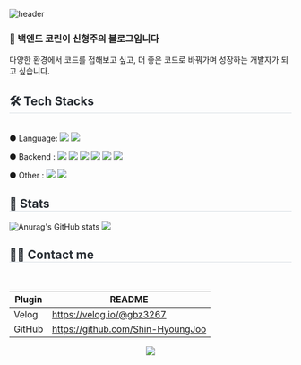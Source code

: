 ![header](https://capsule-render.vercel.app/api?type=slice&color=auto&height=200&text=Hi%20there👋&fontAlign=70&rotate=13&fontAlignY=20&desc=Shin-HyoungJoo's%20GitHub&descAlign=70&descAlignY=44)
<div style="text-align: left;">

### 👋 백엔드 코린이 신형주의 블로그입니다 
다양한 환경에서 코드를 접해보고 싶고, 더 좋은 코드로 바꿔가며 성장하는 개발자가 되고 싶습니다.

<h2 style="border-bottom: 1px solid #d8dee4; color: #282d33;"> 🛠️ Tech Stacks </h2> <br> 
    ● Language: 
<img src="https://img.shields.io/badge/JAVA-FCC624?style=for-the-badge">
<img src="https://img.shields.io/badge/Springboot-6DB33F?style=for-the-badge&logo=Springboot&logoColor=white"/>

● Backend :
<img src="https://img.shields.io/badge/Mysql-003545?style=for-the-badge&logo=mysql&logoColor=white"/>
<img src="https://img.shields.io/badge/MariaDB-003545?style=for-the-badge&logo=MariaDB&logoColor=white"/>
<img src="https://img.shields.io/badge/RESTful_API-4053D6?style=for-the-badge"/>
<img src="https://img.shields.io/badge/JPA-212121?style=for-the-badge&logo=jpa&logoColor=white"/>
<img src="https://img.shields.io/badge/Mybatis-DD344C?style=for-the-badge"/>
<img src="https://img.shields.io/badge/Querydsl-0285C9?style=for-the-badge&logo=querydsl&logoColor=white"/>

● Other :
<img src="https://img.shields.io/badge/Github-181717?style=for-the-badge&logo=github&logoColor=white">
<img src="https://img.shields.io/badge/AWS-232F3E?style=for-the-badge&logo=amazonaws&logoColor=white&fontColor=white">
    <div style="text-align: left;"> 
    <h2 style="border-bottom: 1px solid #d8dee4; color: #282d33;"> 🏅 Stats </h2> <div style="text-align: left;"> 
    ![Anurag's GitHub stats](https://github-readme-stats.vercel.app/api?username=Shin-HyoungJoo&show_icons=true)
 <img src="https://github-readme-stats.vercel.app/api/top-langs/?username=Shin-HyoungJoo&layout=compact&bg_color=180,00000000,00000000&title_color=000000&text_color=000000"
           /> </div> 
    </div>
<h2 style="border-bottom: 1px solid #d8dee4; color: #282d33;"> 🧑‍💻 Contact me </h2> <br> 

| Plugin | README |
| ------ | ------ |
| Velog | https://velog.io/@gbz3267 |
| GitHub | https://github.com/Shin-HyoungJoo |
</div>

<p align="center">
  <a href="https://hits.seeyoufarm.com"><img src="https://hits.seeyoufarm.com/api/count/incr/badge.svg?url=https%3A%2F%2Fgithub.com%2Fhyeinisfree&count_bg=%2341B883&title_bg=%23CDC2C2&icon=github.svg&icon_color=%23E7E7E7&title=hits&edge_flat=false"/></a>
</p>
